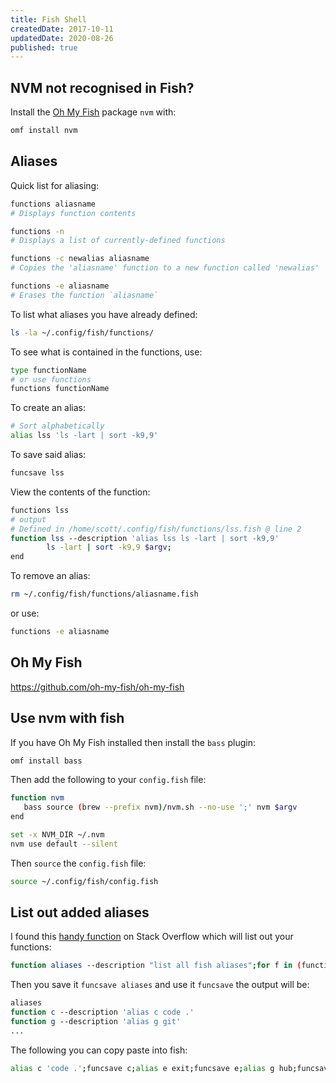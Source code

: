 ```yaml
---
title: Fish Shell
createdDate: 2017-10-11
updatedDate: 2020-08-26
published: true
---
```


## NVM not recognised in Fish?

Install the [Oh My Fish](#Oh-My-Fish) package `nvm` with:

```bash
omf install nvm
```

## Aliases

Quick list for aliasing:

```bash
functions aliasname
# Displays function contents

functions -n
# Displays a list of currently-defined functions

functions -c newalias aliasname
# Copies the 'aliasname' function to a new function called 'newalias'

functions -e aliasname
# Erases the function `aliasname`
```

To list what aliases you have already defined:

```bash
ls -la ~/.config/fish/functions/
```

To see what is contained in the functions, use:

```bash
type functionName
# or use functions
functions functionName
```

To create an alias:

```bash
# Sort alphabetically
alias lss 'ls -lart | sort -k9,9'
```

To save said alias:

```bash
funcsave lss
```

View the contents of the function:

```bash
functions lss
# output
# Defined in /home/scott/.config/fish/functions/lss.fish @ line 2
function lss --description 'alias lss ls -lart | sort -k9,9'
        ls -lart | sort -k9,9 $argv;
end
```

To remove an alias:

```bash
rm ~/.config/fish/functions/aliasname.fish
```

or use:

```bash
functions -e aliasname
```

## Oh My Fish

https://github.com/oh-my-fish/oh-my-fish

## Use nvm with fish

If you have Oh My Fish installed then install the `bass` plugin:

```bash
omf install bass
```

Then add the following to your `config.fish` file:

```bash
function nvm
   bass source (brew --prefix nvm)/nvm.sh --no-use ';' nvm $argv
end

set -x NVM_DIR ~/.nvm
nvm use default --silent
```

Then `source` the `config.fish` file:

```bash
source ~/.config/fish/config.fish
```

## List out added aliases

I found this [handy function] on Stack Overflow which will list out
your functions:

```bash
function aliases --description "list all fish aliases";for f in (functions);functions $f | grep \'alias;end;end;
```

Then you save it `funcsave aliases` and use it `funcsave` the output will be:

```bash
aliases
function c --description 'alias c code .'
function g --description 'alias g git'
...
```

The following you can copy paste into fish:

```bash
alias c 'code .';funcsave c;alias e exit;funcsave e;alias g hub;funcsave g;alias lss 'ls -lart | sort -k9,9';funcsave lss;alias ni 'npm i';funcsave ni;alias nid 'npm i -D';funcsave nid;alias nig 'npm i -g';funcsave nig;alias no 'npm outdated';funcsave no;alias nog 'npm outdated -g --depth=0';funcsave nog;alias nr 'npm run';funcsave nr;alias nrb 'npm run build';funcsave nrb;alias nrd 'npm run dev';funcsave nrd;alias nrf 'npm run format';funcsave nrf;alias nrs 'npm run start';funcsave nrs;alias nu 'npm un';funcsave nu;alias nug 'npm -g un';funcsave nug;alias pp 'git pull && git push';funcsave pp;alias r 'cd ~/repos';funcsave r;alias ya 'yarn add';funcsave ya;alias yad 'yarn add -D';funcsave yad;alias yb 'yarn build';funcsave yb;alias ybycys 'yarn clean && yb && yarn serve';funcsave ybycys;alias yd 'yarn dev';funcsave yd;alias yg 'yarn go';funcsave yg;alias yga 'yarn global add';funcsave yga;alias yr 'yarn remove';funcsave yr;alias ys 'yarn start';funcsave ys;alias yyb 'yarn && yarn build';funcsave yyb;alias yyd 'yarn && yarn dev';funcsave yyd;
```

<!-- Links -->

[handy function]: https://stackoverflow.com/a/50803805/1138354
